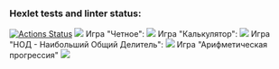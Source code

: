 ### Hexlet tests and linter status:
[![Actions Status](https://github.com/StanislavShein/php-project-lvl1/workflows/hexlet-check/badge.svg)](https://github.com/StanislavShein/php-project-lvl1/actions)
<a href="https://codeclimate.com/github/codeclimate/codeclimate/maintainability"><img src="https://api.codeclimate.com/v1/badges/a99a88d28ad37a79dbf6/maintainability" /></a>
Игра "Четное":
<a href="https://asciinema.org/a/hhBvs3hif0qVoY1gCvLC5z5Zy" target="_blank"><img src="https://asciinema.org/a/hhBvs3hif0qVoY1gCvLC5z5Zy.svg" /></a>
Игра "Калькулятор":
<a href="https://asciinema.org/a/4gtQAGXy2ciGKLtrtrXtFq1gF" target="_blank"><img src="https://asciinema.org/a/4gtQAGXy2ciGKLtrtrXtFq1gF.svg" /></a>
Игра "НОД - Наибольший Общий Делитель":
<a href="https://asciinema.org/a/63Mel2QsuFRk4SvDoqbOixnKT" target="_blank"><img src="https://asciinema.org/a/63Mel2QsuFRk4SvDoqbOixnKT.svg" /></a>
Игра "Арифметическая прогрессия"
<a href="https://asciinema.org/a/h3rvqDhjXrMrlhz0toKA8ydgk" target="_blank"><img src="https://asciinema.org/a/h3rvqDhjXrMrlhz0toKA8ydgk.svg" /></a>
